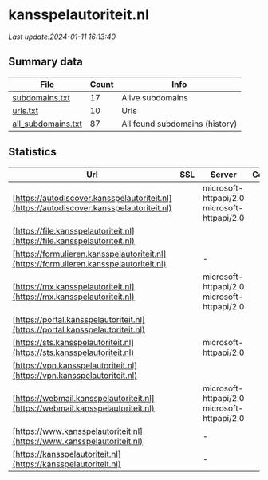 # kansspelautoriteit.nl
*Last update:2024-01-11 16:13:40*
## Summary data
| File       | Count | Info |
|------------|-------|------|
|[subdomains.txt](/data/kansspelautoriteit/subdomains.txt)|17|Alive subdomains|
|[urls.txt](/data/kansspelautoriteit/urls.txt)|10|Urls|
|[all_subdomains.txt](/data/kansspelautoriteit/all_subdomains.txt)|87|All found subdomains (history)|
## Statistics
| Url | SSL | Server | Cookie | HSTS | CSP | XFO | XXP | RP | Tech |
|------------|-------|------|------|------|------|------|------|------|------|
|[https://autodiscover.kansspelautoriteit.nl](https://autodiscover.kansspelautoriteit.nl)| |microsoft-httpapi/2.0 microsoft-httpapi/2.0| | | |:white_check_mark: | | |:white_check_mark: | |IIS:10.0 Windows Ser...| |
|[https://file.kansspelautoriteit.nl](https://file.kansspelautoriteit.nl)| || |:white_check_mark: | |:warning: |:white_check_mark: | |:white_check_mark: | |:white_check_mark: | |HSTS| |
|[https://formulieren.kansspelautoriteit.nl](https://formulieren.kansspelautoriteit.nl)| |-| |:white_check_mark: | |:white_check_mark: | |:white_check_mark: | |:white_check_mark: | |HSTS Microsoft ASP.N...| |
|[https://mx.kansspelautoriteit.nl](https://mx.kansspelautoriteit.nl)| |microsoft-httpapi/2.0 microsoft-httpapi/2.0| | | |:white_check_mark: | | |:white_check_mark: | |IIS:10.0 Microsoft H...| |
|[https://portal.kansspelautoriteit.nl](https://portal.kansspelautoriteit.nl)| | | | | | | |:white_check_mark: | || |
|[https://sts.kansspelautoriteit.nl](https://sts.kansspelautoriteit.nl)| |microsoft-httpapi/2.0| | | | | |:white_check_mark: | |Microsoft HTTPAPI:2....| |
|[https://vpn.kansspelautoriteit.nl](https://vpn.kansspelautoriteit.nl)| | | |:white_check_mark: | | |:white_check_mark: | | |:white_check_mark: | |HSTS Pulse Secure| |
|[https://webmail.kansspelautoriteit.nl](https://webmail.kansspelautoriteit.nl)| |microsoft-httpapi/2.0 microsoft-httpapi/2.0| | | |:white_check_mark: | | |:white_check_mark: | |IIS:10.0 Windows Ser...| |
|[https://www.kansspelautoriteit.nl](https://www.kansspelautoriteit.nl)| |-| |:white_check_mark: | |:white_check_mark: | |:white_check_mark: | |:white_check_mark: | |HSTS Microsoft ASP.N...| |
|[https://kansspelautoriteit.nl](https://kansspelautoriteit.nl)| |-| |:white_check_mark: | |:white_check_mark: | |:white_check_mark: | |:white_check_mark: | |HSTS Microsoft ASP.N...| |
